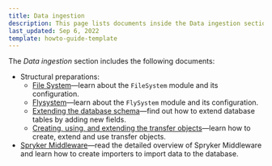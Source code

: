```yaml
---
title: Data ingestion
description: This page lists documents inside the Data ingestion section
last_updated: Sep 6, 2022
template: howto-guide-template
---
```


The *Data ingestion* section includes the following documents:

* Structural preparations:
  * [File System](/docs/scos/dev/back-end-development/data-manipulation/data-ingestion/structural-preparations/file-system.html)—learn about the `FileSystem` module and its configuration.
  * [Flysystem](/docs/scos/dev/back-end-development/data-manipulation/data-ingestion/structural-preparations/flysystem.html)—learn about the `FlySystem` module and its configuration.
  * [Extending the database schema](/docs/scos/dev/back-end-development/data-manipulation/data-ingestion/structural-preparations/extending-the-database-schema.html)—find out how to extend database tables by adding new fields.
  * [Creating, using, and extending the transfer objects](/docs/scos/dev/back-end-development/data-manipulation/data-ingestion/structural-preparations/creating-using-and-extending-the-transfer-objects.html)—learn how to create, extend and use transfer objects.
*  [Spryker Middleware](/docs/scos/dev/back-end-development/data-manipulation/data-ingestion/spryker-middleware.html)—read the detailed overview of Spryker Middleware and learn how to create importers to import data to the database.

